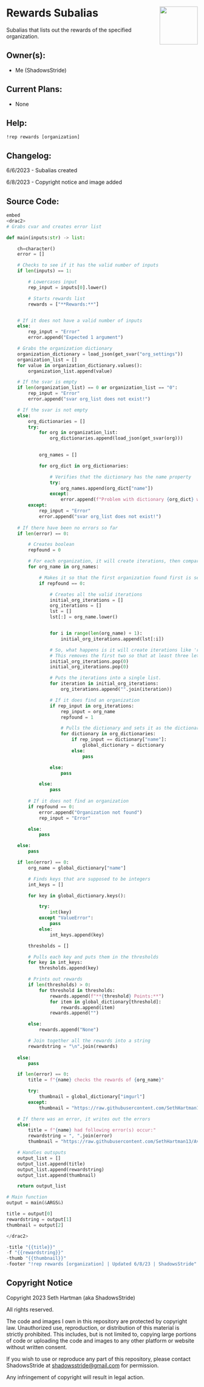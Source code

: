<h1>Rewards Subalias<img align="right" src="../image.png" width="100px"></h1>

Subalias that lists out the rewards of the specified organization.

## Owner(s):
- Me (ShadowsStride)

## Current Plans:
- None

## Help:
`!rep rewards [organization]` 

## Changelog:
6/6/2023 - Subalias created

6/8/2023 - Copyright notice and image added

## Source Code:

```py
embed
<drac2>
# Grabs cvar and creates error list

def main(inputs:str) -> list:

    ch=character()
    error = []

    # Checks to see if it has the valid number of inputs
    if len(inputs) == 1:

        # Lowercases input
        rep_input = inputs[0].lower()

        # Starts rewards list
        rewards = ["**Rewards:**"]


    # If it does not have a valid number of inputs
    else:
        rep_input = "Error"
        error.append("Expected 1 argument")

    # Grabs the organization dictionary
    organization_dictionary = load_json(get_svar("org_settings"))
    organization_list = []
    for value in organization_dictionary.values():
        organization_list.append(value)

    # If the svar is empty
    if len(organization_list) == 0 or organization_list == "0":
        rep_input = "Error"
        error.append("svar org_list does not exist!")

    # If the svar is not empty
    else:
        org_dictionaries = []
        try:
            for org in organization_list:
                org_dictionaries.append(load_json(get_svar(org)))
                

            org_names = []

            for org_dict in org_dictionaries:

                # Verifies that the dictionary has the name property
                try:
                    org_names.append(org_dict["name"])
                except:
                    error.append(f"Problem with dictionary {org_dict} with name")
        except:
            rep_input = "Error"
            error.append("svar org_list does not exist!")
            
    # If there have been no errors so far
    if len(error) == 0:

        # Creates boolean
        repfound = 0

        # For each organization, it will create iterations, then compare input against them
        for org_name in org_names:

            # Makes it so that the first organization found first is selected
            if repfound == 0:

                # Creates all the valid iterations
                initial_org_iterations = []
                org_iterations = []
                lst = []
                lst[:] = org_name.lower()


                for i in range(len(org_name) + 1):
                    initial_org_iterations.append(lst[:i])

                # So, what happens is it will create iterations like 'r' and 're'
                # This removes the first two so that at least three letters are needed
                initial_org_iterations.pop(0)
                initial_org_iterations.pop(0)

                # Puts the iterations into a single list.
                for iteration in initial_org_iterations:
                    org_iterations.append("".join(iteration))

                # If it does find an organization
                if rep_input in org_iterations:
                    rep_input = org_name
                    repfound = 1

                    # Pulls the dictionary and sets it as the dictionary to pull form
                    for dictionary in org_dictionaries:
                        if rep_input == dictionary["name"]:
                            global_dictionary = dictionary
                        else:
                            pass

                else:
                    pass

            else:
                pass
        
        # If it does not find an organization
        if repfound == 0:
            error.append("Organization not found")
            rep_input = "Error"

        else:
            pass

    else:
        pass

    if len(error) == 0:
        org_name = global_dictionary["name"]

        # Finds keys that are supposed to be integers
        int_keys = []

        for key in global_dictionary.keys():

            try:
                int(key)
            except "ValueError":
                pass
            else:
                int_keys.append(key)

        thresholds = []

        # Pulls each key and puts them in the thresholds
        for key in int_keys:
            thresholds.append(key)

        # Prints out rewards
        if len(thresholds) > 0:
            for threshold in thresholds:
                rewards.append(f"**{threshold} Points:**")
                for item in global_dictionary[threshold]:
                    rewards.append(item)
                rewards.append("")

        else:
            rewards.append("None")

        # Join together all the rewards into a string
        rewardstring = "\n".join(rewards)
    
    else:
        pass

    if len(error) == 0:
        title = f"{name} checks the rewards of {org_name}"

        try:
            thumbnail = global_dictionary["imgurl"]
        except:
            thumbnail = "https://raw.githubusercontent.com/SethHartman13/Avrae-Aliases-Snippets/master/Aliases/rep/image.png"

    # If there was an error, it writes out the errors
    else:
        title = f"{name} had following error(s) occur:"
        rewardstring = ", ".join(error)
        thumbnail = "https://raw.githubusercontent.com/SethHartman13/Avrae-Aliases-Snippets/master/Aliases/rep/image.png"

    # Handles outsputs
    output_list = []
    output_list.append(title)
    output_list.append(rewardstring)
    output_list.append(thumbnail)

    return output_list

# Main function
output = main(&ARGS&)

title = output[0]
rewardstring = output[1]
thumbnail = output[2]

</drac2>

-title "{{title}}"
-f "{{rewardstring}}"
-thumb "{{thumbnail}}"
-footer "!rep rewards [organization] | Updated 6/8/23 | ShadowsStride"
```

## Copyright Notice

Copyright 2023 Seth Hartman (aka ShadowsStride)

All rights reserved.

The code and images I own in this repository are protected by copyright law. Unauthorized use, reproduction, or distribution of this material is strictly prohibited. This includes, but is not limited to, copying large portions of code or uploading the code and images to any other platform or website without written consent.

If you wish to use or reproduce any part of this repository, please contact ShadowsStride at shadowsstride@gmail.com for permission.

Any infringement of copyright will result in legal action.